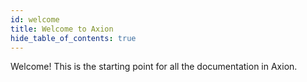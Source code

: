 ```yaml
---
id: welcome
title: Welcome to Axion
hide_table_of_contents: true
---
```


Welcome! This is the starting point for all the documentation in Axion.